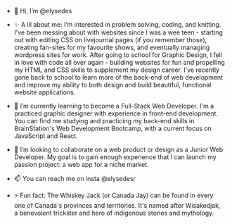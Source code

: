 - 👋 Hi, I’m @elysedes
  
- ✨ A lil about me: I’m interested in problem solving, coding, and knitting. I've been messing about with websites since I was a wee teen - starting out with editing CSS on livejournal pages (if you remember those), creating fan-sites for my favourite shows, and eventually managing wordpress sites for work. After going to school for Graphic Design, I fell in love with code all over again - building websites for fun and propelling my HTML and CSS skills to supplement my design career. I've recently gone back to school to learn more of the back-end of web development and improve my ability to both design and build beautiful, functional website applications.

- 🌱 I’m currently learning to become a Full-Stack Web Developer. I'm a practiced graphic designer with experience in front-end development. You can find me studying and practicing my back-end skills in BrainStation's Web Development Bootcamp, with a current focus on JavaScript and React.

- 💞️ I’m looking to collaborate on a web product or design as a Junior Web Developer. My goal is to gain enough experience that I can launch my passion project: a web app for a niche market.

- 📫 You can reach me on insta @elysedesr

- ⚡ Fun fact: The Whiskey Jack (or Canada Jay) can be found in every one of Canada's provinces and territories. It's named after Wisakedjak, a benevolent trickster and hero of indigenous stories and mythology.
